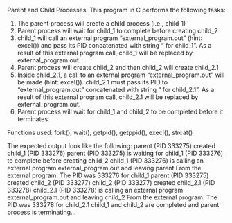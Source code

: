 Parent and Child Processes:
This program in C performs the following tasks:
1. The parent process will create a child process (i.e., child_1)
2. Parent process will wait for child_1 to complete before creating child_2
3. child_1 will call an external program “external_program.out” (hint: excel()) and pass its PID concatenated with
string “ for child_1”. As a result of this external program call, child_1 will be replaced by external_program.out.
4. Parent process will create child_2 and then child_2 will create child_2.1
5. Inside child_2.1, a call to an external program “external_program.out” will be made (hint: excel()). child_2.1
must pass its PID to “external_program.out” concatenated with string “ for child_2.1”. As a result of this external
program call, child_2.1 will be replaced by external_program.out.
6. Parent process will wait for child_1 and child_2 to be completed before it terminates.

Functions used: fork(), wait(), getpid(), getppid(), execl(), strcat()


The expected output look like the following:
parent (PID 333275) created child_1 (PID 333276)
parent (PID 333275) is waiting for child_1 (PID 333276) to complete before creating child_2
child_1 (PID 333276) is calling an external program external_program.out and leaving parent
From the external program: The PID was 333276 for child_1
parent (PID 333275) created child_2 (PID 333277)
child_2 (PID 333277) created child_2.1 (PID 333278)
child_2.1 (PID 333278) is calling an external program external_program.out and leaving child_2
From the external program: The PID was 333278 for child_2.1
child_1 and child_2 are completed and parent process is terminating...
